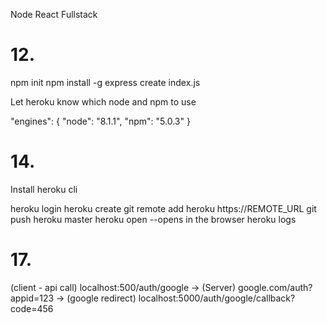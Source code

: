 Node React Fullstack


# 12.
npm init
npm install -g express
create index.js

Let heroku know which node and npm to use

"engines": {
    "node": "8.1.1",
    "npm": "5.0.3"
  }


# 14.
Install heroku cli

heroku login
heroku create
git remote add heroku https://REMOTE_URL
git push heroku master
heroku open --opens in the browser
heroku logs

# 17. 
(client - api call) localhost:500/auth/google -> (Server) google.com/auth?appid=123 -> (google redirect) localhost:5000/auth/google/callback?code=456 